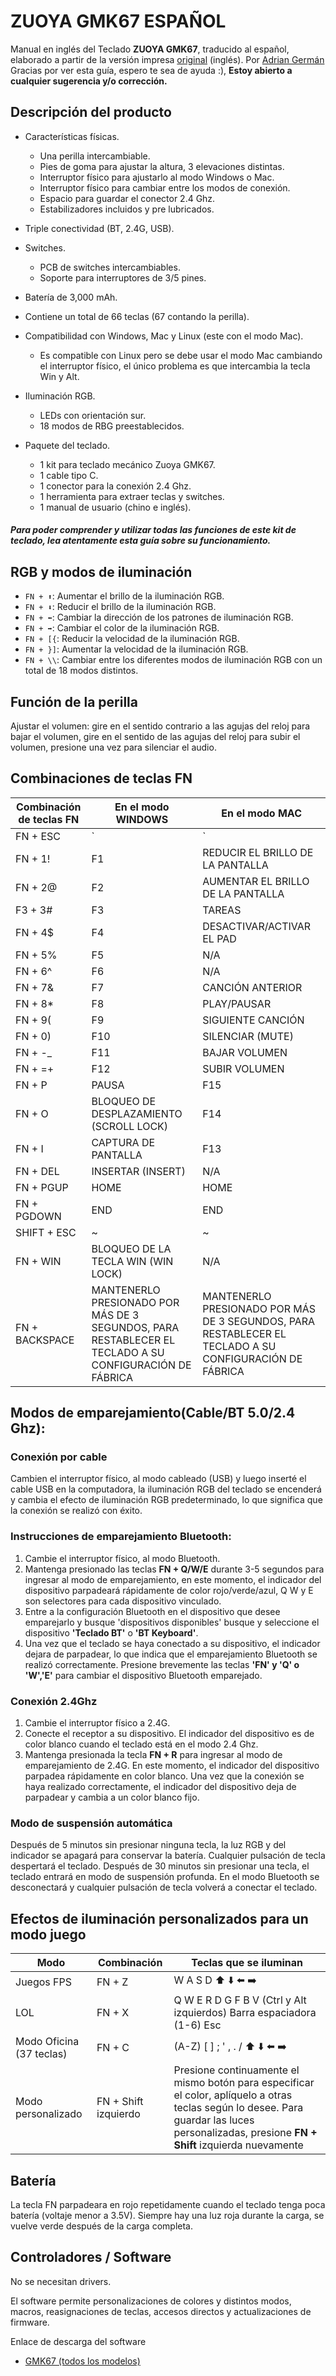 # ZUOYA GMK67 ESPAÑOL

Manual en inglés del Teclado **ZUOYA GMK67**, traducido al español, elaborado a partir de la versión impresa [original](https://github.com/AdrianGerman/ZUOYA-gmk67-spanish/tree/main/scanned "original") (inglés). 
Por [Adrian Germán](https://github.com/AdrianGerman "Adrian Germán")
Gracias por ver esta guía, espero te sea de ayuda :), **Estoy abierto a cualquier sugerencia y/o corrección.**

## Descripción del producto


- Características físicas.
    - Una perilla intercambiable.
    - Pies de goma para ajustar la altura, 3 elevaciones distintas.
    - Interruptor físico para ajustarlo al modo Windows o Mac.
    - Interruptor físico para cambiar entre los modos de conexión.
    - Espacio para guardar el conector 2.4 Ghz.
    - Estabilizadores incluidos y pre lubricados.

- Triple conectividad (BT, 2.4G, USB).

- Switches.
    - PCB de switches intercambiables.
    - Soporte para interruptores de 3/5 pines.

- Batería de 3,000 mAh.

- Contiene un total de 66 teclas (67 contando la perilla).

- Compatibilidad con Windows, Mac y Linux (este con el modo Mac).
    - Es compatible con Linux pero se debe usar el modo Mac cambiando el interruptor físico, el único problema es que intercambia la tecla Win y Alt.

- Iluminación RGB.
    - LEDs con orientación sur.
    - 18 modos de RBG preestablecidos.

- Paquete del teclado.
    -  1 kit para teclado mecánico Zuoya GMK67.
    -  1 cable tipo C.
    -  1 conector para la conexión 2.4 Ghz.
    -  1 herramienta para extraer teclas y switches.
    -  1 manual de usuario (chino e inglés).

##### Para poder comprender y utilizar todas las funciones de este kit de teclado, lea atentamente esta guía sobre su funcionamiento.

## RGB y modos de iluminación

- `FN + ⬆️`: Aumentar el brillo de la iluminación RGB.
- `FN + ⬇️`: Reducir el brillo de la iluminación RGB.
- `FN + ⬅️`: Cambiar la dirección de los patrones de iluminación RGB.
- `FN + ➡️`: Cambiar el color de la iluminación RGB.
- `FN + [{`: Reducir la velocidad de la iluminación RGB.
- `FN + }]`: Aumentar la velocidad de la iluminación RGB.
- `FN + \\`: Cambiar entre los diferentes modos de iluminación RGB con un total de 18 modos distintos.

## Función de la perilla
Ajustar el volumen: gire en el sentido contrario a las agujas del reloj para bajar el volumen, gire en el sentido de las agujas del reloj para subir el volumen, presione una vez para silenciar el audio.

## Combinaciones de teclas FN

| Combinación de teclas FN   |  En el modo WINDOWS |  En el modo MAC |
| ------------ | ------------ | ------------ |
| FN + ESC | ` | ` |
| FN + 1! | F1  | REDUCIR EL BRILLO DE LA PANTALLA |
| FN + 2@ | F2 | AUMENTAR EL BRILLO DE LA PANTALLA |
| F3 + 3# | F3 | TAREAS |
| FN + 4$ | F4 | DESACTIVAR/ACTIVAR EL PAD |
| FN + 5% | F5 | N/A |
| FN + 6^ | F6 | N/A |
| FN + 7& | F7 | CANCIÓN ANTERIOR |
| FN + 8* | F8 | PLAY/PAUSAR |
| FN + 9( | F9 | SIGUIENTE CANCIÓN |
| FN + 0) | F10 | SILENCIAR (MUTE) |
| FN + -_ | F11 | BAJAR VOLUMEN |
| FN + =+ | F12 | SUBIR VOLUMEN |
| FN + P | PAUSA | F15 |
| FN + O | BLOQUEO DE DESPLAZAMIENTO (SCROLL LOCK) | F14 |
| FN + I | CAPTURA DE PANTALLA | F13 |
| FN + DEL | INSERTAR (INSERT) | N/A |
| FN + PGUP | HOME | HOME |
| FN + PGDOWN | END | END |
| SHIFT + ESC | ~ | ~ |
| FN + WIN | BLOQUEO DE LA TECLA WIN (WIN LOCK) | N/A |
| FN + BACKSPACE | MANTENERLO PRESIONADO POR MÁS DE 3 SEGUNDOS, PARA RESTABLECER EL TECLADO A SU CONFIGURACIÓN DE FÁBRICA | MANTENERLO PRESIONADO POR MÁS DE 3 SEGUNDOS, PARA RESTABLECER EL TECLADO A SU CONFIGURACIÓN DE FÁBRICA |

## Modos de emparejamiento(Cable/BT 5.0/2.4 Ghz):

### Conexión por cable
Cambien el interruptor físico, al modo cableado (USB) y luego inserté el cable USB en la computadora, la iluminación RGB del teclado se encenderá y cambia el efecto de iluminación RGB predeterminado, lo que significa que la conexión se realizó con éxito.

### Instrucciones de emparejamiento Bluetooth:

1. Cambie el interruptor físico, al modo Bluetooth.
2. Mantenga presionado las teclas **FN + Q/W/E** durante 3-5 segundos para ingresar al modo de emparejamiento, en este momento, el indicador del dispositivo parpadeará rápidamente de color rojo/verde/azul, Q W y E son selectores para cada dispositivo vinculado.
3. Entre a la configuración Bluetooth en el dispositivo que desee emparejarlo y busque 'dispositivos disponibles' busque y seleccione el dispositivo **'Teclado BT'** o **'BT Keyboard'**.
4. Una vez que el teclado se haya conectado a su dispositivo, el indicador dejara de parpadear, lo que indica que el emparejamiento Bluetooth se realizó correctamente. Presione brevemente las teclas **'FN' y 'Q' o 'W','E'** para cambiar el dispositivo Bluetooth emparejado.

### Conexión 2.4Ghz
1. Cambie el interruptor físico a 2.4G.
2. Conecte el receptor a su dispositivo. El indicador del dispositivo es de color blanco cuando el teclado está en el modo 2.4 Ghz.
3. Mantenga presionada la tecla **FN + R** para ingresar al modo de emparejamiento de 2.4G. En este momento, el indicador del dispositivo parpadea rápidamente en color blanco. Una vez que la conexión se haya realizado correctamente, el indicador del dispositivo deja de parpadear y cambia a un color blanco fijo.

### Modo de suspensión automática
Después de 5 minutos sin presionar ninguna tecla, la luz RGB y del indicador se apagará para conservar la batería. Cualquier pulsación de tecla despertará el teclado. Después de 30 minutos sin presionar una tecla, el teclado entrará en modo de suspensión profunda. En el modo Bluetooth se desconectará y cualquier pulsación de tecla volverá a conectar el teclado.

## Efectos de iluminación personalizados para un modo juego

| Modo | Combinación  | Teclas que se iluminan |
| ------------ | ------------ | ------------ |
| Juegos FPS  | FN + Z | W A S D ⬆️ ⬇️ ⬅️ ➡️|
| LOL | FN + X | Q W E R D G F B V (Ctrl y Alt izquierdos) Barra espaciadora (1-6) Esc |
| Modo Oficina (37 teclas) | FN + C  | (A-Z) [ ] ; ' , . / ⬆️ ⬇️ ⬅️ ➡️ |
|  Modo personalizado | FN + Shift izquierdo | Presione continuamente el mismo botón para especificar el color, aplíquelo a otras teclas según lo desee. Para guardar las luces personalizadas, presione **FN + Shift** izquierda nuevamente |

## Batería
La tecla FN parpadeara en rojo repetidamente cuando el teclado tenga poca batería (voltaje menor a 3.5V). Siempre hay una luz roja durante la carga, se vuelve verde después de la carga completa.

## Controladores / Software
No se necesitan drivers.

El software permite personalizaciones de colores y distintos modos, macros, reasignaciones de teclas, accesos directos y actualizaciones de firmware.

Enlace de descarga del software

- [GMK67 (todos los modelos)](http://mkb.gg/pages/download-center "GMK67 (todos los modelos)")
